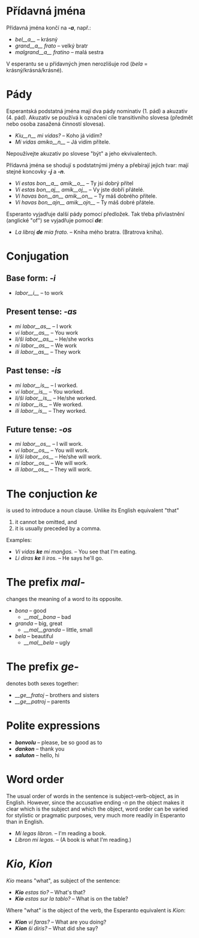 # Přídavná jména

Přídavná jména končí na *__-a__*, např.:

- *bel__a__* – krásný
- *grand__a__ frato* – velký bratr
- *malgrand__a__ fratino* – malá sestra

V esperantu se u přídavných jmen nerozlišuje rod (*bela* = krásný/krásná/krásné).

# Pády

Esperantská podstatná jména mají dva pády nominativ (1. pád) a akuzativ (4. pád). Akuzativ se používá k označení cíle transitivního slovesa (předmět nebo osoba zasažená činností slovesa).

- *Kiu__n__ mi vidas?* – Koho já vidím?
- *Mi vidas amiko__n__* – Já vidím přítele.

Nepoužívejte akuzativ po slovese "být" a jeho ekvivalentech.

Přídavná jména se shodují s podstatnými jmény a přebírají jejich tvar: mají stejné koncovky *__-j__* a *__-n__*.

- *Vi estas bon__a__ amik__o__* – Ty jsi dobrý přítel
- *Vi estas bon__aj__ amik__oj__* – Vy jste dobří přátelé.
- *Vi havas bon__an__ amik__on__* – Ty máš dobrého přítele.
- *Vi havas bon__ajn__ amik__ojn__* – Ty máš dobré přátele.

Esperanto vyjadřuje další pády pomocí předložek. Tak třeba přivlastnění (anglické "of") se vyjadřuje pomocí *__de__*:

- *La libroj __de__ mia frato.* – Kniha mého bratra. (Bratrova kniha).

# Conjugation 

## Base form: *-i*
  
- *labor__i__*          – to work

## Present tense: *-as*

- *mi labor__as__*      – I work
- *vi labor__as__*      – You work
- *li/ŝi labor__as__*   – He/she works
- *ni labor__as__*      – We work 
- *ili labor__as__*     – They work

## Past tense: *-is*

- *mi labor__is__*      – I worked.
- *vi labor__is__*      – You worked.
- *li/ŝi labor__is__*   – He/she worked.
- *ni labor__is__*      – We worked.
- *ili labor__is__*     – They worked.

## Future tense: *-os*

- *mi labor__os__*      – I will work.
- *vi labor__os__*      – You will work.
- *li/ŝi labor__os__*   – He/she will work.
- *ni labor__os__*      – We will work.
- *ili labor__os__*     – They will work.

# The conjuction *ke*

is used to introduce a noun clause. Unlike its English equivalent "that"

1. it cannot be omitted, and
2. it is usually preceded by a comma.

Examples:

- *Vi vidas __ke__ mi manĝas.* – You see that I'm eating.
- *Li diras __ke__ li iros.* – He says he'll go.

# The prefix *mal-*

changes the meaning of a word to its opposite.

- *bona* – good
  - *__mal__bona* – bad
- *granda* – big, great
  - *__mal__granda* – little, small
- *bela* – beautiful
  - *__mal__bela* – ugly

# The prefix *ge-*

denotes both sexes together:

- *__ge__fratoj* – brothers and sisters
- *__ge__patroj* – parents

# Polite expressions

- *__bonvolu__* – please, be so good as to
- *__dankon__* – thank you
- *__saluton__* – hello, hi

# Word order

The usual order of words in the sentence is subject-verb-object, as in English. However, since the accusative ending *-n* pn the object makes it clear which is the subject and which the object, word order can be varied for stylistic or pragmatic purposes, very much more readily in Esperanto than in English.

- *Mi legas libron.* – I'm reading a book.
- *Libron mi legas.* – (A book is what I'm reading.)

# *Kio, Kion*

*Kio* means "what", as subject of the sentence:

- *__Kio__ estas tio?* – What's that?
- *__Kio__ estas sur la tablo?* – What is on the table?

Where "what" is the object of the verb, the Esperanto equivalent is *Kion*:

- *__Kion__ vi faras?* – What are you doing?
- *__Kion__ ŝi diris?* – What did she say?

